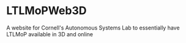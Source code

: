 LTLMoPWeb3D
===================

A website for Cornell's Autonomous Systems Lab to essentially have LTLMoP available in 3D and online
